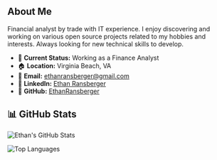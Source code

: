 ## About Me

Financial analyst by trade with IT experience. I enjoy discovering and working on various open source projects related to my hobbies and interests. Always looking for new technical skills to develop.

- 🌟 **Current Status:** Working as a Finance Analyst
- 🏠 **Location:** Virginia Beach, VA
- 📧 **Email:** [ethanransberger@gmail.com](mailto:ethanransberger@gmail.com)
- 🔗 **LinkedIn:** [Ethan Ransberger](https://www.linkedin.com/in/ethanransberger/)
- 💼 **GitHub:** [EthanRansberger](https://github.com/EthanRansberger)

  
## 📊 GitHub Stats

![Ethan's GitHub Stats](https://github-readme-stats.vercel.app/api?username=EthanRansberger&show_icons=true&theme=radical)

![Top Languages](https://github-readme-stats.vercel.app/api/top-langs/?username=EthanRansberger&layout=compact&theme=radical)
